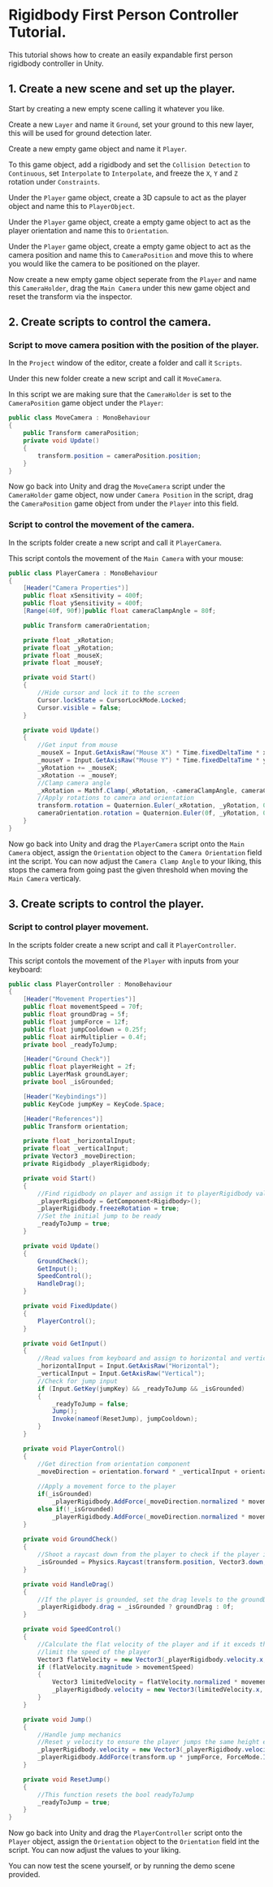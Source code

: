 # Rigidbody First Person Controller Tutorial.

This tutorial shows how to create an easily expandable first person rigidbody controller in Unity.

## 1. Create a new scene and set up the player.

Start by creating a new empty scene calling it whatever you like.

Create a new `Layer` and name it `Ground`, set your ground to this new layer, this will be used for ground detection later.

Create a new empty game object and name it `Player`.

To this game object, add a rigidbody and set the `Collision Detection` to `Continuous`, set `Interpolate` to `Interpolate`,  and freeze the `X`, `Y` and `Z` rotation under `Constraints`.

Under the `Player` game object, create a 3D capsule to act as the player object and name this to `PlayerObject`.

Under the `Player` game object, create a empty game object to act as the player orientation and name this to `Orientation`.

Under the `Player` game object, create a empty game object to act as the camera position and name this to `CameraPosition` and move this to where you would like the camera to be positioned on the player.

Now create a new empty game object seperate from the `Player` and name this `CameraHolder`, drag the `Main Camera` under this new game object and reset the transform via the inspector.

## 2. Create scripts to control the camera.

### Script to move camera position with the position of the player.

In the `Project` window of the editor, create a folder and call it `Scripts`.

Under this new folder create a new script and call it `MoveCamera`.

In this script we are making sure that the `CameraHolder` is set to the `CameraPosition` game object under the `Player`:
```.cs
public class MoveCamera : MonoBehaviour
{
    public Transform cameraPosition;
    private void Update()
    {
        transform.position = cameraPosition.position;
    }
}
```

Now go back into Unity and drag the `MoveCamera` script under the `CameraHolder` game object, now under `Camera Position` in the script, drag the `CameraPosition` game object from under the `Player` into this field.

### Script to control the movement of the camera.

In the scripts folder create a new script and call it `PlayerCamera`.

This script contols the movement of the `Main Camera` with your mouse:
```.cs
public class PlayerCamera : MonoBehaviour
{
    [Header("Camera Properties")]
    public float xSensitivity = 400f;
    public float ySensitivity = 400f;
    [Range(40f, 90f)]public float cameraClampAngle = 80f;

    public Transform cameraOrientation;

    private float _xRotation;
    private float _yRotation;
    private float _mouseX;
    private float _mouseY;

    private void Start()
    {
        //Hide cursor and lock it to the screen
        Cursor.lockState = CursorLockMode.Locked;
        Cursor.visible = false;
    }

    private void Update()
    {
        //Get input from mouse
        _mouseX = Input.GetAxisRaw("Mouse X") * Time.fixedDeltaTime * xSensitivity;
        _mouseY = Input.GetAxisRaw("Mouse Y") * Time.fixedDeltaTime * ySensitivity;
        _yRotation += _mouseX;
        _xRotation -= _mouseY;
        //Clamp camera angle
        _xRotation = Mathf.Clamp(_xRotation, -cameraClampAngle, cameraClampAngle);
        //Apply rotations to camera and orientation
        transform.rotation = Quaternion.Euler(_xRotation, _yRotation, 0f);
        cameraOrientation.rotation = Quaternion.Euler(0f, _yRotation, 0f);
    }
}
```

Now go back into Unity and drag the `PlayerCamera` script onto the `Main Camera` object, assign the `Orientation` object to the `Camera Orientation` field int the script. You can now adjust the `Camera Clamp Angle` to your liking, this stops the camera from going past the given threshold when moving the `Main Camera` verticaly.

## 3. Create scripts to control the player.

### Script to control player movement.

In the scripts folder create a new script and call it `PlayerController`.

This script contols the movement of the `Player` with inputs from your keyboard:
```.cs
public class PlayerController : MonoBehaviour
{
    [Header("Movement Properties")] 
    public float movementSpeed = 70f;
    public float groundDrag = 5f;
    public float jumpForce = 12f;
    public float jumpCooldown = 0.25f;
    public float airMultiplier = 0.4f;
    private bool _readyToJump;

    [Header("Ground Check")] 
    public float playerHeight = 2f;
    public LayerMask groundLayer;
    private bool _isGrounded;

    [Header("Keybindings")] 
    public KeyCode jumpKey = KeyCode.Space;

    [Header("References")]
    public Transform orientation;

    private float _horizontalInput;
    private float _verticalInput;
    private Vector3 _moveDirection;
    private Rigidbody _playerRigidbody;

    private void Start()
    {
        //Find rigidbody on player and assign it to playerRigidbody value and lock the rotation
        _playerRigidbody = GetComponent<Rigidbody>();
        _playerRigidbody.freezeRotation = true;
        //Set the initial jump to be ready
        _readyToJump = true;
    }

    private void Update()
    {
        GroundCheck();
        GetInput();
        SpeedControl();
        HandleDrag();
    }

    private void FixedUpdate()
    {
        PlayerControl();
    }

    private void GetInput()
    {
        //Read values from keyboard and assign to horizontal and vertical values
        _horizontalInput = Input.GetAxisRaw("Horizontal");
        _verticalInput = Input.GetAxisRaw("Vertical");
        //Check for jump input
        if (Input.GetKey(jumpKey) && _readyToJump && _isGrounded)
        {
            _readyToJump = false;
            Jump();
            Invoke(nameof(ResetJump), jumpCooldown);
        }
    }

    private void PlayerControl()
    {
        //Get direction from orientation component
        _moveDirection = orientation.forward * _verticalInput + orientation.right * _horizontalInput;
        
        //Apply a movement force to the player
        if(_isGrounded)
            _playerRigidbody.AddForce(_moveDirection.normalized * movementSpeed, ForceMode.Force);
        else if(!_isGrounded)
            _playerRigidbody.AddForce(_moveDirection.normalized * movementSpeed * airMultiplier, ForceMode.Force);
    }
    
    private void GroundCheck()
    {
        //Shoot a raycast down from the player to check if the player is grounded
        _isGrounded = Physics.Raycast(transform.position, Vector3.down, playerHeight * 0.5f + 0.2f, groundLayer);
    }

    private void HandleDrag()
    {
        //If the player is grounded, set the drag levels to the groundDrag value otherwise set to 0
        _playerRigidbody.drag = _isGrounded ? groundDrag : 0f;
    }

    private void SpeedControl()
    {
        //Calculate the flat velocity of the player and if it exceds the movement speed then calculate the force to apply to 
        //limit the speed of the player
        Vector3 flatVelocity = new Vector3(_playerRigidbody.velocity.x, 0f, _playerRigidbody.velocity.z);
        if (flatVelocity.magnitude > movementSpeed)
        {
            Vector3 limitedVelocity = flatVelocity.normalized * movementSpeed;
            _playerRigidbody.velocity = new Vector3(limitedVelocity.x, _playerRigidbody.velocity.y, limitedVelocity.z);
        }
    }

    private void Jump()
    {
        //Handle jump mechanics
        //Reset y velocity to ensure the player jumps the same height each time
        _playerRigidbody.velocity = new Vector3(_playerRigidbody.velocity.x, 0f, _playerRigidbody.velocity.z);
        _playerRigidbody.AddForce(transform.up * jumpForce, ForceMode.Impulse);
    }

    private void ResetJump()
    {
        //This function resets the bool readyToJump
        _readyToJump = true;
    }
}
```

Now go back into Unity and drag the `PlayerController` script onto the `Player` object, assign the `Orientation` object to the `Orientation` field int the script. You can now adjust the values to your liking.

You can now test the scene yourself, or by running the demo scene provided.
